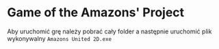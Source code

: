 # Game of the Amazons' Project

Aby uruchomić grę należy pobrać cały folder a następnie uruchomić plik wykonywalny ```Amazons United 2D.exe```
